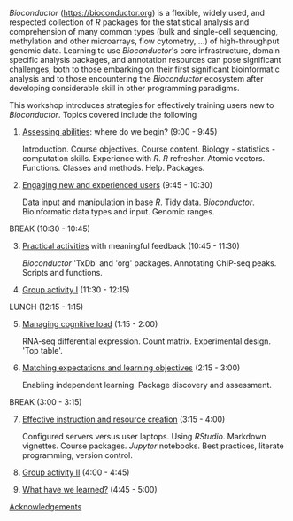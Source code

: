 _Bioconductor_ (https://bioconductor.org) is a flexible, widely used, and respected collection of _R_ packages for the statistical analysis and comprehension of many common types (bulk and single-cell sequencing, methylation and other microarrays, flow cytometry, ...) of high-throughput genomic data. Learning to use _Bioconductor_'s core infrastructure, domain-specific analysis packages, and annotation resources can pose significant challenges, both to those embarking on their first significant bioinformatic analysis and to those encountering the _Bioconductor_ ecosystem after developing considerable skill in other programming paradigms.

This workshop introduces strategies for effectively training users new to _Bioconductor_. Topics covered include the following

1. [Assessing abilities][1]: where do we begin? (9:00 - 9:45)

    Introduction. Course objectives. Course content.  Biology -
    statistics - computation skills. Experience with _R_.  _R_
    refresher. Atomic vectors. Functions. Classes and
    methods. Help. Packages.

2. [Engaging new and experienced users][2] (9:45 - 10:30)

    Data input and manipulation in base _R_. Tidy data.
    _Bioconductor_. Bioinformatic data types and input. Genomic
    ranges.

BREAK (10:30 - 10:45)

3. [Practical activities][3] with meaningful feedback (10:45 - 11:30)

    _Bioconductor_ 'TxDb' and 'org' packages. Annotating ChIP-seq
    peaks. Scripts and functions.

4. [Group activity I][4] (11:30 - 12:15)

LUNCH (12:15 - 1:15)

5. [Managing cognitive load][5] (1:15 - 2:00)

    RNA-seq differential expression. Count matrix. Experimental
    design. 'Top table'.
    
6. [Matching expectations and learning objectives][6] (2:15 - 3:00)

    Enabling independent learning. Package discovery and assessment.

BREAK (3:00 - 3:15)

7. [Effective instruction and resource creation][7] (3:15 - 4:00)

    Configured servers versus user laptops.  Using _RStudio_. Markdown
    vignettes. Course packages. _Jupyter_ notebooks.  Best practices,
    literate programming, version control.
    
8. [Group activity II][8] (4:00 - 4:45)

9. [What have we learned?][9] (4:45 - 5:00)

[Acknowledgements][10]

[1]: ./vignettes/A01-Assessing-Abilities.Rmd
[2]: ./vignettes/A02-Engaging-Users.Rmd
[3]: ./vignettes/A03-Practical-Activities.Rmd
[4]: ./vignettes/A04-Group-Activity-I.Rmd
[5]: ./vignettes/A05-Cognitive-Load.Rmd
[6]: ./vignettes/A06-Expectations-and-Objectives.Rmd
[7]: ./vignettes/A07-Effective-Instruction.Rmd
[8]: ./vignettes/A08-Group-Activity-II.Rmd
[9]: ./vignettes/A09-Lessons-Learned.Rmd
[10]: ./vignettes/Acknowledgements.Rmd
